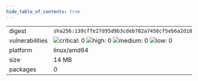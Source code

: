 ```yaml
---
hide_table_of_contents: true
---
```


<table>
<tr><td>digest</td><td><code>sha256:139cffe27d95d9b3cdeb782a7456cf5eb6a2d18b7a90b85a2c0bde4ff295bae8</code></td><tr><tr><td>vulnerabilities</td><td><img alt="critical: 0" src="https://img.shields.io/badge/critical-0-lightgrey"/> <img alt="high: 0" src="https://img.shields.io/badge/high-0-lightgrey"/> <img alt="medium: 0" src="https://img.shields.io/badge/medium-0-lightgrey"/> <img alt="low: 0" src="https://img.shields.io/badge/low-0-lightgrey"/> <!-- unspecified: 0 --></td></tr>
<tr><td>platform</td><td>linux/amd64</td></tr>
<tr><td>size</td><td>14 MB</td></tr>
<tr><td>packages</td><td>0</td></tr>
</table>
</details></table>
</details>

<table></table>

